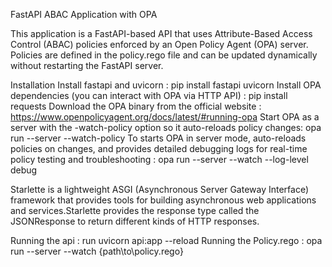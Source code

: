 FastAPI ABAC Application with OPA

This application is a FastAPI-based API that uses Attribute-Based Access Control (ABAC) policies enforced by an Open Policy Agent (OPA) server. Policies are defined in the policy.rego file and can be updated dynamically without restarting the FastAPI server.

Installation
Install fastapi and uvicorn : pip install fastapi uvicorn
Install OPA dependencies (you can interact with OPA via HTTP API) : pip install requests
Download the OPA binary from the official website : https://www.openpolicyagent.org/docs/latest/#running-opa
Start OPA as a server with the -watch-policy option so it auto-reloads policy changes: opa run --server --watch-policy
To starts OPA in server mode, auto-reloads policies on changes, and provides detailed debugging logs for real-time policy testing and troubleshooting : opa run --server --watch --log-level debug 

Starlette is a lightweight ASGI (Asynchronous Server Gateway Interface) framework that provides tools for building asynchronous web applications and services.Starlette provides the response type called the  JSONResponse to return different kinds of HTTP responses.

Running the api : run uvicorn api:app --reload
Running the Policy.rego : opa run --server --watch {path\to\policy.rego}